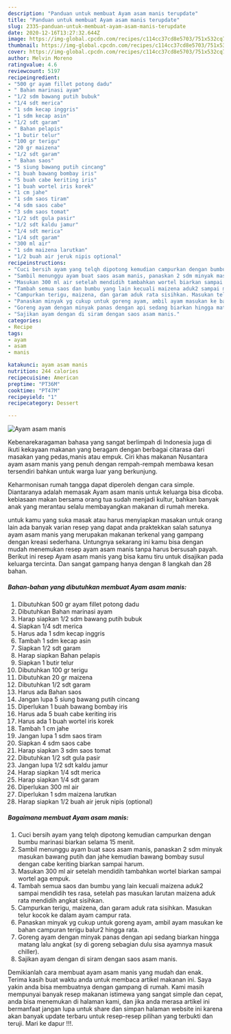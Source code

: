 ```yaml
---
description: "Panduan untuk membuat Ayam asam manis terupdate"
title: "Panduan untuk membuat Ayam asam manis terupdate"
slug: 2335-panduan-untuk-membuat-ayam-asam-manis-terupdate
date: 2020-12-16T13:27:32.644Z
image: https://img-global.cpcdn.com/recipes/c114cc37cd8e5703/751x532cq70/ayam-asam-manis-foto-resep-utama.jpg
thumbnail: https://img-global.cpcdn.com/recipes/c114cc37cd8e5703/751x532cq70/ayam-asam-manis-foto-resep-utama.jpg
cover: https://img-global.cpcdn.com/recipes/c114cc37cd8e5703/751x532cq70/ayam-asam-manis-foto-resep-utama.jpg
author: Melvin Moreno
ratingvalue: 4.6
reviewcount: 5197
recipeingredient:
- "500 gr ayam fillet potong dadu"
- " Bahan marinasi ayam"
- "1/2 sdm bawang putih bubuk"
- "1/4 sdt merica"
- "1 sdm kecap inggris"
- "1 sdm kecap asin"
- "1/2 sdt garam"
- " Bahan pelapis"
- "1 butir telur"
- "100 gr terigu"
- "20 gr maizena"
- "1/2 sdt garam"
- " Bahan saos"
- "5 siung bawang putih cincang"
- "1 buah bawang bombay iris"
- "5 buah cabe keriting iris"
- "1 buah wortel iris korek"
- "1 cm jahe"
- "1 sdm saos tiram"
- "4 sdm saos cabe"
- "3 sdm saos tomat"
- "1/2 sdt gula pasir"
- "1/2 sdt kaldu jamur"
- "1/4 sdt merica"
- "1/4 sdt garam"
- "300 ml air"
- "1 sdm maizena larutkan"
- "1/2 buah air jeruk nipis optional"
recipeinstructions:
- "Cuci bersih ayam yang telqh dipotong kemudian campurkan dengan bumbu marinasi biarkan selama 15 menit."
- "Sambil menunggu ayam buat saos asam manis, panaskan 2 sdm minyak masukan bawang putih dan jahe kemudian bawang bombay susul dengan cabe keriting biarkan sampai harum."
- "Masukan 300 ml air setelah mendidih tambahkan wortel biarkan sampai wortel aga empuk."
- "Tambah semua saos dan bumbu yang lain kecuali maizena aduk2 sampai mendidih tes rasa, setelah pas masukan larutan maizena aduk rata mendidih angkat sisihkan."
- "Campurkan terigu, maizena, dan garam aduk rata sisihkan. Masukan telur kocok ke dalam ayam campur rata."
- "Panaskan minyak yg cukup untuk goreng ayam, ambil ayam masukan ke bahan campuran terigu balur2 hingga rata."
- "Goreng ayam dengan minyak panas dengan api sedang biarkan hingga matang lalu angkat (sy di goreng sebagian dulu sisa ayamnya masuk chiller)."
- "Sajikan ayam dengan di siram dengan saos asam manis."
categories:
- Recipe
tags:
- ayam
- asam
- manis

katakunci: ayam asam manis 
nutrition: 244 calories
recipecuisine: American
preptime: "PT36M"
cooktime: "PT47M"
recipeyield: "1"
recipecategory: Dessert

---
```



![Ayam asam manis](https://img-global.cpcdn.com/recipes/c114cc37cd8e5703/751x532cq70/ayam-asam-manis-foto-resep-utama.jpg)

Kebenarekaragaman bahasa yang sangat berlimpah di Indonesia juga di ikuti kekayaan makanan yang beragam dengan berbagai citarasa dari masakan yang pedas,manis atau empuk. Ciri khas makanan Nusantara ayam asam manis yang penuh dengan rempah-rempah membawa kesan tersendiri bahkan untuk warga luar yang berkunjung.


Keharmonisan rumah tangga dapat diperoleh dengan cara simple. Diantaranya adalah memasak Ayam asam manis untuk keluarga bisa dicoba. kebiasaan makan bersama orang tua sudah menjadi kultur, bahkan banyak anak yang merantau selalu membayangkan makanan di rumah mereka.



untuk kamu yang suka masak atau harus menyiapkan masakan untuk orang lain ada banyak varian resep yang dapat anda praktekkan salah satunya ayam asam manis yang merupakan makanan terkenal yang gampang dengan kreasi sederhana. Untungnya sekarang ini kamu bisa dengan mudah menemukan resep ayam asam manis tanpa harus bersusah payah.
Berikut ini resep Ayam asam manis yang bisa kamu tiru untuk disajikan pada keluarga tercinta. Dan sangat gampang hanya dengan 8 langkah dan 28 bahan.


<!--inarticleads1-->

##### Bahan-bahan yang dibutuhkan membuat Ayam asam manis:

1. Dibutuhkan 500 gr ayam fillet potong dadu
1. Dibutuhkan  Bahan marinasi ayam
1. Harap siapkan 1/2 sdm bawang putih bubuk
1. Siapkan 1/4 sdt merica
1. Harus ada 1 sdm kecap inggris
1. Tambah 1 sdm kecap asin
1. Siapkan 1/2 sdt garam
1. Harap siapkan  Bahan pelapis
1. Siapkan 1 butir telur
1. Dibutuhkan 100 gr terigu
1. Dibutuhkan 20 gr maizena
1. Dibutuhkan 1/2 sdt garam
1. Harus ada  Bahan saos
1. Jangan lupa 5 siung bawang putih cincang
1. Diperlukan 1 buah bawang bombay iris
1. Harus ada 5 buah cabe keriting iris
1. Harus ada 1 buah wortel iris korek
1. Tambah 1 cm jahe
1. Jangan lupa 1 sdm saos tiram
1. Siapkan 4 sdm saos cabe
1. Harap siapkan 3 sdm saos tomat
1. Dibutuhkan 1/2 sdt gula pasir
1. Jangan lupa 1/2 sdt kaldu jamur
1. Harap siapkan 1/4 sdt merica
1. Harap siapkan 1/4 sdt garam
1. Diperlukan 300 ml air
1. Diperlukan 1 sdm maizena larutkan
1. Harap siapkan 1/2 buah air jeruk nipis (optional)




<!--inarticleads2-->

##### Bagaimana membuat  Ayam asam manis:

1. Cuci bersih ayam yang telqh dipotong kemudian campurkan dengan bumbu marinasi biarkan selama 15 menit.
1. Sambil menunggu ayam buat saos asam manis, panaskan 2 sdm minyak masukan bawang putih dan jahe kemudian bawang bombay susul dengan cabe keriting biarkan sampai harum.
1. Masukan 300 ml air setelah mendidih tambahkan wortel biarkan sampai wortel aga empuk.
1. Tambah semua saos dan bumbu yang lain kecuali maizena aduk2 sampai mendidih tes rasa, setelah pas masukan larutan maizena aduk rata mendidih angkat sisihkan.
1. Campurkan terigu, maizena, dan garam aduk rata sisihkan. Masukan telur kocok ke dalam ayam campur rata.
1. Panaskan minyak yg cukup untuk goreng ayam, ambil ayam masukan ke bahan campuran terigu balur2 hingga rata.
1. Goreng ayam dengan minyak panas dengan api sedang biarkan hingga matang lalu angkat (sy di goreng sebagian dulu sisa ayamnya masuk chiller).
1. Sajikan ayam dengan di siram dengan saos asam manis.




Demikianlah cara membuat ayam asam manis yang mudah dan enak. Terima kasih buat waktu anda untuk membaca artikel makanan ini. Saya yakin anda bisa membuatnya dengan gampang di rumah. Kami masih mempunyai banyak resep makanan istimewa yang sangat simple dan cepat, anda bisa menemukan di halaman kami, dan jika anda merasa artikel ini bermanfaat jangan lupa untuk share dan simpan halaman website ini karena akan banyak update terbaru untuk resep-resep pilihan yang terbukti dan teruji. Mari ke dapur !!!. 
